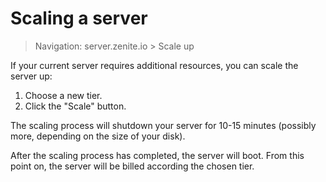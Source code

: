 # Scaling a server

> Navigation: server.zenite.io > Scale up

If your current server requires additional resources, you can scale the server up:

1. Choose a new tier.
2. Click the "Scale" button.

The scaling process will shutdown your server for 10-15 minutes (possibly more, depending on the size of your disk).

After the scaling process has completed, the server will boot. From this point on, the server will be billed according the chosen tier.
